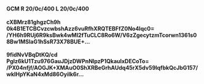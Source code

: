 #### GCM R 20/0c/400 L 20/0c/400
**cXBMrz81ghgzCh9h**<br/>**0k4B1ETCBCvzcwbshAzz6vuRfhXRQTEBFfZ0No4Iqc0=**<br/>**/YH6h9RUj6R9ksBwk4wMI2fTuCLC8Ro6W/V6zZgecytzmTcorwn1361s08Bw1MSlaG1hSsR73X78BUE+...**<br/><br/>
**9fidNvVBqDtKQ/cd**<br/>**Pglz6kU1Tzu976GauJDjzDWPnNIpzP1QkauIxDECoTo=**<br/>**/PX04nfjf/AOGJK+XMAuO0ShXRBeGrhAUdq45rX5dv59lqfbkQcJbG157/wkIHpYKaN4xMd86Oyilk6r...**